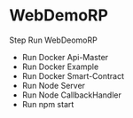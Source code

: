 # WebDemoRP
Step Run WebDeomoRP
- Run Docker Api-Master
- Run Docker Example
- Run Docker Smart-Contract
- Run Node Server
- Run Node CallbackHandler
- Run npm start
